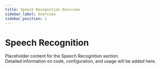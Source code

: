 ```yaml
---
title: Speech Recognition Overview
sidebar_label: Overview
sidebar_position: 1
---
```


# Speech Recognition

Placeholder content for the Speech Recognition section.  
Detailed information on code, configuration, and usage will be added here.
